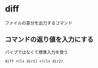 # diff
ファイルの差分を出力するコマンド

## コマンドの返り値を入力にする

パイプではなくて標準入力を使う

```shell
diff <(ls dir1) <)(ls dir2)
```
